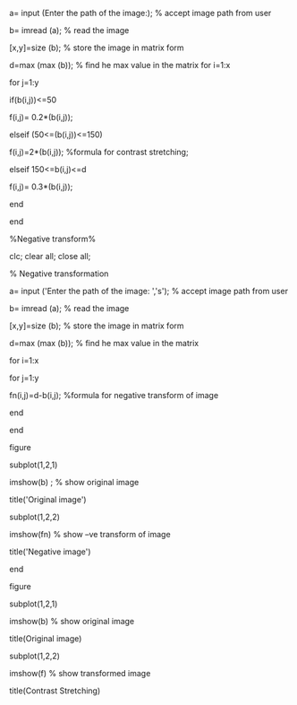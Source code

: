 a= input (Enter the path of the image:); % accept image path from user

b= imread (a); % read the image

[x,y]=size (b); % store the image in matrix form

d=max (max (b)); % find he max value in the matrix
for i=1:x

for j=1:y

if(b(i,j))&lt;=50

f(i,j)= 0.2*(b(i,j));

elseif (50&lt;=(b(i,j))&lt;=150)

f(i,j)=2*(b(i,j)); %formula for contrast stretching;

elseif 150&lt;=b(i,j)&lt;=d

f(i,j)= 0.3*(b(i,j));

end

end

%Negative transform%

clc; clear all; close all;

% Negative transformation

a= input (&#39;Enter the path of the image: &#39;,&#39;s&#39;); % accept image path from user

b= imread (a); % read the image

[x,y]=size (b); % store the image in matrix form

d=max (max (b)); % find he max value in the matrix

for i=1:x

for j=1:y

fn(i,j)=d-b(i,j); %formula for negative transform of image

end

end

figure

subplot(1,2,1)

imshow(b) ; % show original image

title(&#39;Original image&#39;)

subplot(1,2,2)

imshow(fn) % show –ve transform of image

title(&#39;Negative image&#39;)

end

figure

subplot(1,2,1)

imshow(b) % show original image

title(Original image)

subplot(1,2,2)

imshow(f) % show transformed image

title(Contrast Stretching)
